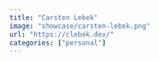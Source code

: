 ```yaml
---
title: "Carsten Lebek"
image: "showcase/carsten-lebek.png"
url: "https://clebek.dev/"
categories: ["personal"]
---
```

